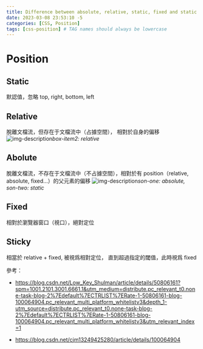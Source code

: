 ```yaml
---
title: Difference between absolute, relative, static, fixed and static
date: 2023-03-08 23:53:10 -5
categories: [CSS, Position]
tags: [css-position] # TAG names should always be lowercase
---
```


# Position

## Static

默認值，忽略 top, right, bottom, left

## Relative

脫離文檔流，但存在于文檔流中（占據空間）， 相對於自身的偏移
![img-description](https://img-blog.csdnimg.cn/20190825171118713.png?x-oss-process=image/watermark,type_ZmFuZ3poZW5naGVpdGk,shadow_10,text_aHR0cHM6Ly9ibG9nLmNzZG4ubmV0L2NqbTEzMjQ5NDI1Mjgw,size_16,color_FFFFFF,t_70)_box-item2: relative_

## Abolute

脫離文檔流，不存在于文檔流中（不占據空間），相對於有 position（relative, absolute, fixed...）的父元素的偏移
![img-description](https://img-blog.csdn.net/20160304231017219)_son-one: absolute, son-two: static_

## Fixed

相對於瀏覽器窗口（視口），絕對定位

## Sticky

相當於 relative + fixed, 被視爲相對定位， 直到超過指定的閾值，此時視爲 fixed

參考：

- https://blog.csdn.net/Low_Key_Shulman/article/details/50806161?spm=1001.2101.3001.6661.1&utm_medium=distribute.pc_relevant_t0.none-task-blog-2%7Edefault%7ECTRLIST%7ERate-1-50806161-blog-100064904.pc_relevant_multi_platform_whitelistv3&depth_1-utm_source=distribute.pc_relevant_t0.none-task-blog-2%7Edefault%7ECTRLIST%7ERate-1-50806161-blog-100064904.pc_relevant_multi_platform_whitelistv3&utm_relevant_index=1

- https://blog.csdn.net/cjm13249425280/article/details/100064904
